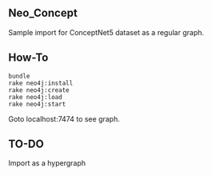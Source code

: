 Neo_Concept
-----------

Sample import for ConceptNet5 dataset as a regular graph.

How-To
------

    bundle
    rake neo4j:install
    rake neo4j:create
    rake neo4j:load
    rake neo4j:start

Goto localhost:7474 to see graph.


TO-DO
-----
Import as a hypergraph